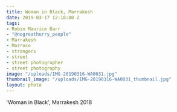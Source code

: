 ```yaml
---
title: Woman in Black, Marrakesh
date: 2019-03-17 12:18:00 Z
tags:
- Robin Maurice Barr
- "@nogreathurry_people"
- Marrakesh
- Morroco
- strangers
- street
- street photographer
- street photography
image: "/uploads/IMG-20190316-WA0031.jpg"
thumbnail_image: "/uploads/IMG-20190316-WA0031_thumbnail.jpg"
layout: photo
---
```


'Woman in Black', Marrakesh 2018